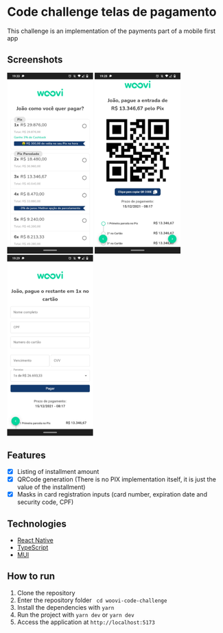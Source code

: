 # Code challenge telas de pagamento

This challenge is an implementation of the payments part of a mobile first app

<!-- image -->

## Screenshots

<div>
  <img src="./public/first.jpeg" width="200" />
  <img src="./public/second.jpeg" width="200" />
  <img src="./public/last.jpeg" width="200" />
</div>

## Features

- [x] Listing of installment amount
- [x] QRCode generation (There is no PIX implementation itself, it is just the value of the installment)
- [x] Masks in card registration inputs (card number, expiration date and security code, CPF)

## Technologies

- [React Native](https://reactnative.dev/)
- [TypeScript](https://www.typescriptlang.org/)
- [MUI](https://mui.com/)

## How to run

1. Clone the repository
2. Enter the repository folder
   ` cd woovi-code-challenge`
3. Install the dependencies with `yarn`
4. Run the project with `yarn dev` or `yarn dev`
5. Access the application at `http://localhost:5173`
